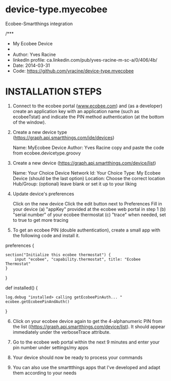 device-type.myecobee
====================

Ecobee-Smartthings integration

/***
 *  My Ecobee Device
 *
 *  Author: Yves Racine
 *  linkedIn profile: ca.linkedin.com/pub/yves-racine-m-sc-a/0/406/4b/
 *  Date: 2014-03-31
 *  Code: https://github.com/yracine/device-type.myecobee
 
INSTALLATION STEPS
==================
 
1) Connect to the ecobee portal (www.ecobee.com) and (as a developer) create an application key with an application name (such as    ecobeeTstat) and indicate the PIN method authentication (at the bottom of the window).

2) Create a new device type (https://graph.api.smartthings.com/ide/devices)

      Name: MyEcobee Device
      Author: Yves Racine
      copy and paste the code from ecobee.devicetype.groovy
3) Create a new device (https://graph.api.smartthings.com/device/list)

      Name: Your Choice
      Device Network Id: Your Choice
      Type: My Ecobee Device (should be the last option)
      Location: Choose the correct location
      Hub/Group: (optional) leave blank or set it up to your liking
 
4) Update device's preferences

      Click on the new device 
      Click the edit button next to Preferences
      Fill in your device 
         (a) "appKey" provided at the ecobee web portal in step 1
         (b) "serial number" of your ecobee thermostat
         (c) "trace" when needed, set to true to get more tracing
 
5) To get an ecobee PIN (double authentication), create a small app with the following code and install it.

preferences {
    
	section("Initialize this ecobee thermostat") {
		input "ecobee", "capability.thermostat", title: "Ecobee Thermostat"
	}
            
}



def installed() {
   
    log.debug "installed> calling getEcobeePinAuth... "
    ecobee.getEcobeePinAndAuth()
    
}

6) Click on your ecobee device again to get the 4-alphanumeric PIN  from the list ((https://graph.api.smartthings.com/device/list). It should appear immediately under the verboseTrace attribute.


7) Go to the ecobee web portal within the next 9 minutes and enter your pin number under settings/my apps

 
8) Your device should now be ready to process your commands

9) You can also use the smarttthings apps that I've developed and adapt them according to your needs
